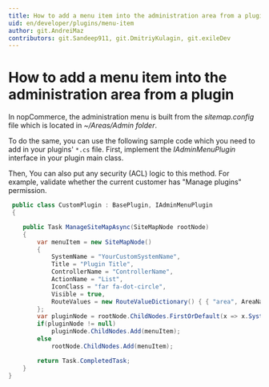 ```yaml
---
title: How to add a menu item into the administration area from a plugin
uid: en/developer/plugins/menu-item
author: git.AndreiMaz
contributors: git.Sandeep911, git.DmitriyKulagin, git.exileDev
---
```


# How to add a menu item into the administration area from a plugin

In nopCommerce, the administration menu is built from the *sitemap.config* file which is located in *~/Areas/Admin folder*.

To do the same, you can use the following sample code which you need to add in your plugins' `*.cs` file. First, implement the *IAdminMenuPlugin* interface in your plugin main class.

Then, You can also put any security (ACL) logic to this method. For example, validate whether the current customer has "Manage plugins" permission.

```csharp
 public class CustomPlugin : BasePlugin, IAdminMenuPlugin
 {

    public Task ManageSiteMapAsync(SiteMapNode rootNode)
    {
        var menuItem = new SiteMapNode()
        {
            SystemName = "YourCustomSystemName",
            Title = "Plugin Title",
            ControllerName = "ControllerName",
            ActionName = "List",
            IconClass = "far fa-dot-circle",
            Visible = true,
            RouteValues = new RouteValueDictionary() { { "area", AreaNames.Admin } },
        };
        var pluginNode = rootNode.ChildNodes.FirstOrDefault(x => x.SystemName == "Third party plugins");
        if(pluginNode != null)
            pluginNode.ChildNodes.Add(menuItem);
        else
            rootNode.ChildNodes.Add(menuItem);

        return Task.CompletedTask;
    }
}

```
